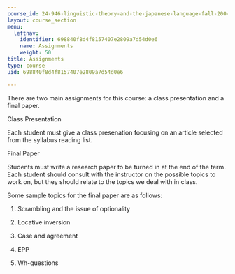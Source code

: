 ```yaml
---
course_id: 24-946-linguistic-theory-and-the-japanese-language-fall-2004
layout: course_section
menu:
  leftnav:
    identifier: 698840f8d4f8157407e2809a7d54d0e6
    name: Assignments
    weight: 50
title: Assignments
type: course
uid: 698840f8d4f8157407e2809a7d54d0e6

---
```


There are two main assignments for this course: a class presentation and a final paper.

Class Presentation

Each student must give a class presenation focusing on an article selected from the syllabus reading list.

Final Paper

Students must write a research paper to be turned in at the end of the term. Each student should consult with the instructor on the possible topics to work on, but they should relate to the topics we deal with in class.

Some sample topics for the final paper are as follows:

1) Scrambling and the issue of optionality

2) Locative inversion

3) Case and agreement

4) EPP

5) Wh-questions